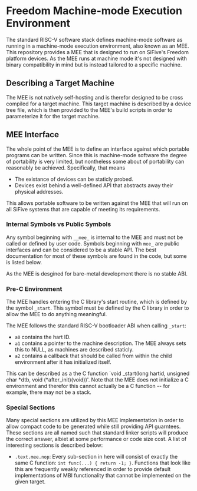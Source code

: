 # Freedom Machine-mode Execution Environment

The standard RISC-V software stack defines machine-mode software as
running in a machine-mode execution environment, also known as an MEE.
This repository provides a MEE that is designed to run on SiFive's
Freedom platform devices.  As the MEE runs at machine mode it's not
designed with binary compatibility in mind but is instead tailored to a
specific machine.

## Describing a Target Machine

The MEE is not natively self-hosting and is therefor designed to be
cross compiled for a target machine.  This target machine is described
by a device tree file, which is then provided to the MEE's build scripts
in order to parameterize it for the target machine.

## MEE Interface

The whole point of the MEE is to define an interface against which
portable programs can be written.  Since this is machine-mode software
the degree of portability is very limited, but nontheless some about of
portability can reasonably be achieved.  Specifically, that means

* The existance of devices can be staticly probed.
* Devices exist behind a well-defined API that abstracts away their
  physical addresses.

This allows portable software to be written against the MEE that will
run on all SiFive systems that are capable of meeting its requirements.

### Internal Symbols vs Public Symbols

Any symbol beginning with `__mee_` is internal to the MEE and must not
be called or defined by user code.  Symbols beginning with `mee_` are
public interfaces and can be considered to be a stable API.  The best
documentation for most of these symbols are found in the code, but some
is listed below.

As the MEE is desgined for bare-metal development there is no stable ABI.

### Pre-C Environment

The MEE handles entering the C library's start routine, which is defined
by the symbol `_start`.  This symbol must be defined by the C library in
order to allow the MEE to do anything meaningful.

The MEE follows the standard RISC-V bootloader ABI when calling
`_start`:

* `a0` contains the hart ID.
* `a1` contains a pointer to the machine description.  The MEE always
  sets this to NULL, as machines are described staticly.
* `a2` contains a callback that should be called from within the child
  environment after it has initialized itself.

This can be described as a the C function `void _start(long hartid,
unsigned char *dtb, void (*after_init)(void))'.  Note that the MEE does
not initialize a C environment and therefor this cannot actually be a C
function -- for example, there may not be a stack.

### Special Sections

Many special sections are utilized by this MEE implementation in order
to allow compact code to be generated while still providing API
guarntees.  These sections are all named such that standard linker
scripts will produce the correct answer, albiet at some performance or
code size cost.  A list of interesting sections is described below:

* `.text.mee.nop`: Every sub-section in here will consist of exactly the
  same C function: `int func(...) { return -1; }`.  Functions that look
  like this are frequently weakly referenced in order to provide default
  implementations of MBI functionality that cannot be implemented on the
  given target.
